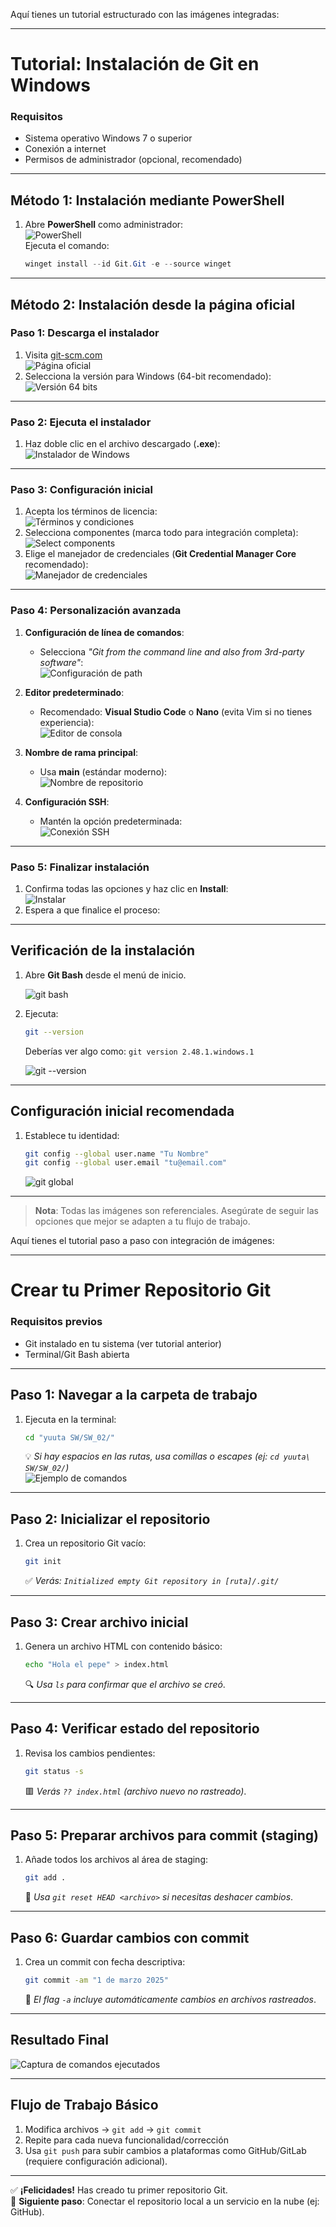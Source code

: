 Aquí tienes un tutorial estructurado con las imágenes integradas:

---

# Tutorial: Instalación de Git en Windows

### **Requisitos**
- Sistema operativo Windows 7 o superior
- Conexión a internet
- Permisos de administrador (opcional, recomendado)

---

## **Método 1: Instalación mediante PowerShell**
1. Abre **PowerShell** como administrador:  
   ![PowerShell](./assets/img/winget.png)  
   Ejecuta el comando:  
   ```powershell
   winget install --id Git.Git -e --source winget
   ```

---

## **Método 2: Instalación desde la página oficial**
### Paso 1: Descarga el instalador
1. Visita [git-scm.com](https://git-scm.com/)  
   ![Página oficial](./assets/img/pagina%20oficial.png)  
2. Selecciona la versión para Windows (64-bit recomendado):  
   ![Versión 64 bits](./assets/img/version%2064bit.png)

---

### Paso 2: Ejecuta el instalador
1. Haz doble clic en el archivo descargado (**.exe**):  
   ![Instalador de Windows](./assets/img/instalador.png)

---

### Paso 3: Configuración inicial
1. Acepta los términos de licencia:  
   ![Términos y condiciones](./assets/img/terminos%20y%20condiciones.png)  
2. Selecciona componentes (marca todo para integración completa):  
   ![Select components](./assets/img/configuraciones.png)  
3. Elige el manejador de credenciales (**Git Credential Manager Core** recomendado):  
   ![Manejador de credenciales](./assets/img/manejador%20de%20credenciales.png)  

---

### Paso 4: Personalización avanzada
1. **Configuración de línea de comandos**:  
   - Selecciona _"Git from the command line and also from 3rd-party software"_:  
   ![Configuración de path](./assets/img/configuracion%20de%20path.png)  

2. **Editor predeterminado**:  
   - Recomendado: **Visual Studio Code** o **Nano** (evita Vim si no tienes experiencia):  
   ![Editor de consola](./assets/img/ajustes%20de%20editor%20de%20consola.png)  

3. **Nombre de rama principal**:  
   - Usa **main** (estándar moderno):  
   ![Nombre de repositorio](./assets/img/configuracion%20de%20nombre%20de%20repositorio.png)  

4. **Configuración SSH**:  
   - Mantén la opción predeterminada:  
   ![Conexión SSH](./assets/img/conexion%20SSH.png)  

---

### Paso 5: Finalizar instalación
1. Confirma todas las opciones y haz clic en **Install**:  
   ![Instalar](./assets/img/instalar.png)  
2. Espera a que finalice el proceso:  
 

---

## **Verificación de la instalación**
1. Abre **Git Bash** desde el menú de inicio.

    ![git bash](./assets/img/git%20bash.png)

2. Ejecuta:  
   ```bash
   git --version
   ```  
   Deberías ver algo como: `git version 2.48.1.windows.1`

   ![git --version](./assets/img/git%20--version.png) 


---

## **Configuración inicial recomendada**
1. Establece tu identidad:  
   ```bash
   git config --global user.name "Tu Nombre"
   git config --global user.email "tu@email.com"
   ```
   ![git global](./assets/img/git%20global%20user.png) 
---


> **Nota**: Todas las imágenes son referenciales. Asegúrate de seguir las opciones que mejor se adapten a tu flujo de trabajo.


Aquí tienes el tutorial paso a paso con integración de imágenes:

---

# Crear tu Primer Repositorio Git

### **Requisitos previos**
- Git instalado en tu sistema (ver tutorial anterior)
- Terminal/Git Bash abierta

---

## **Paso 1: Navegar a la carpeta de trabajo**
1. Ejecuta en la terminal:  
   ```bash
   cd "yuuta SW/SW_02/"
   ```  
   💡 *Si hay espacios en las rutas, usa comillas o escapes (ej: `cd yuuta\ SW/SW_02/`)*  
   ![Ejemplo de comandos](./assets/img/comandos%20completos%20git.png)

---

## **Paso 2: Inicializar el repositorio**
1. Crea un repositorio Git vacío:  
   ```bash
   git init
   ```  
   ✅ *Verás: `Initialized empty Git repository in [ruta]/.git/`*

---

## **Paso 3: Crear archivo inicial**
1. Genera un archivo HTML con contenido básico:  
   ```bash
   echo "Hola el pepe" > index.html
   ```  
   🔍 *Usa `ls` para confirmar que el archivo se creó*.

---

## **Paso 4: Verificar estado del repositorio**
1. Revisa los cambios pendientes:  
   ```bash
   git status -s
   ```  
   🟥 *Verás `?? index.html` (archivo nuevo no rastreado)*.

---

## **Paso 5: Preparar archivos para commit (staging)**
1. Añade todos los archivos al área de staging:  
   ```bash
   git add .
   ```  
   🔄 *Usa `git reset HEAD <archivo>` si necesitas deshacer cambios*.

---

## **Paso 6: Guardar cambios con commit**
1. Crea un commit con fecha descriptiva:  
   ```bash
   git commit -am "1 de marzo 2025"
   ```  
   📝 *El flag `-a` incluye automáticamente cambios en archivos rastreados*.

---

## **Resultado Final**
![Captura de comandos ejecutados](./assets/img/comandos%20completos%20git.png)  



---

## **Flujo de Trabajo Básico**
1. Modifica archivos → `git add` → `git commit`  
2. Repite para cada nueva funcionalidad/corrección  
3. Usa `git push` para subir cambios a plataformas como GitHub/GitLab (requiere configuración adicional).

--- 

✅ **¡Felicidades!** Has creado tu primer repositorio Git.  
🚀 **Siguiente paso**: Conectar el repositorio local a un servicio en la nube (ej: GitHub).



